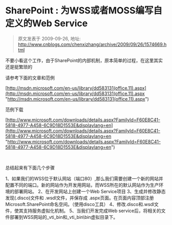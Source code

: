# SharePoint : 为WSS或者MOSS编写自定义的Web Service 
> 原文发表于 2009-09-26, 地址: http://www.cnblogs.com/chenxizhang/archive/2009/09/26/1574669.html 


不要小看这个工作，由于SharePoint的内部机制，原本简单的过程，在这里其实还是挺繁琐的

 请参考下面的文章和范例

 [http://msdn.microsoft.com/en-us/library/dd583131(office.11).aspx](http://msdn.microsoft.com/en-us/library/dd583131(office.11).aspx "http://msdn.microsoft.com/en-us/library/dd583131(office.11).aspx")

 范例下载

 [http://www.microsoft.com/downloads/details.aspx?FamilyId=F60E8C41-5818-4977-A458-6C9D18D1553E&displaylang=en](http://www.microsoft.com/downloads/details.aspx?FamilyId=F60E8C41-5818-4977-A458-6C9D18D1553E&displaylang=en "http://www.microsoft.com/downloads/details.aspx?FamilyId=F60E8C41-5818-4977-A458-6C9D18D1553E&displaylang=en")

  

 总结起来有下面几个步骤

 1、如果我们的WSS位于默认网站（端口80）,那么我们需要创建一个新的网站并配置不同的端口。新的网站作为开发用网站，而WSS所在的默认网站作为生产环境的部署网站。 2、在开发网站上创建一个Web Service项目 3、生成并修改静态发现(.disco)文件和 .wsdl文件，并保存成 .aspx页面。在页面内容顶部注册Microsoft.SharePoint命名空间。（使用disco工具） 4、修改.disco和.wsdl文件，使其支持服务虚拟化机制。 5、当我们开发完成Web service后，将相关的文件部署到WSS网站的\_vti\_bin和\_vti\_bin\bin虚拟目录下。









